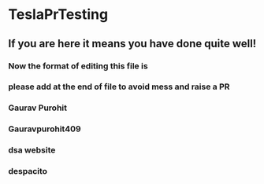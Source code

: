 # TeslaPrTesting

## If you are here it means you have done quite well!

### Now the format of editing this file is

### please add at the end of file to avoid mess and raise a PR

### Gaurav Purohit

### Gauravpurohit409
### dsa website 

### despacito 

